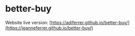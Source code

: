 # better-buy
Website live version: [https://adiferrer.github.io/better-buy/](https://jeanneferrer.github.io/better-buy/)
